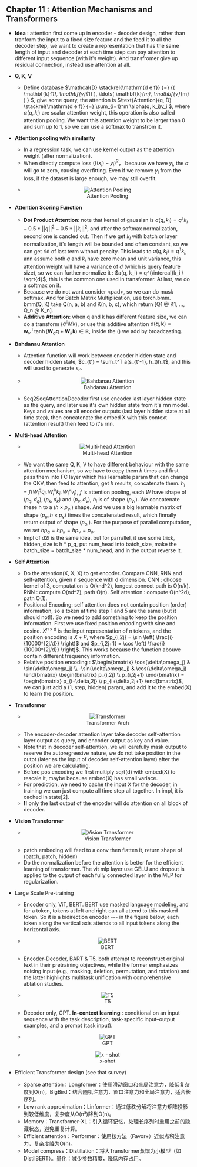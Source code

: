 ## Chapter 11 : Attention Mechanisms and Transformers
- **Idea** : attention first come up in encoder - decoder design, rather than tranform the input to a fixed size feature and the feed it to all the decoder step, we want to create a representation that has the same length of input and decoder at each time step can pay attention to different input sequence (with it's weight). And transfromer give up residual connection, instead use attention at all.
- **Q, K, V**
  - Define database $\mathcal{D} \stackrel{\mathrm{d e f}} {=} \{( \mathbf{k}_{1}, \mathbf{v}_{1} ), \ldots( \mathbf{k}_{m}, \mathbf{v}_{m} ) \} $, give some query, the attention is $\text{Attention}(q, D) \stackrel{\mathrm{d e f}} {=} \sum_{i=1}^m \alpha(q, k_i)v_i $, where $\alpha(q, k_i)$ are scalar attention weight, this operation is also called attention pooling. We want this attention weight to be larger than 0 and sum up to 1, so we can use a softmax to transfrom it.
- **Attention pooling with similarity**
  - In a regression task, we can use kernel output as the attention weight (after normalization).
  - When directly compute loss $(f(x_i) - y_i)^2$， because we have $y_i$, the $\sigma$ will go to zero, causing overfitting. Even if we remove $y_i$ from the loss, if the dataset is large enough, we may still overfit.
  - <figure style="text-align: center;">
      <img alt="Attention Pooling" src="https://d2l.ai/_images/attention-output.svg" style="background-color: white; display: inline-block;">
      <figcaption> Attention Pooling </figcaption>
    </figure>
- **Attention Scoring Function**
  - **Dot Product Attention**: note that kernel of gaussian is $a(q, k_i) = q^{\intercal}k_i - 0.5 * ||q||^2 - 0.5 * ||k_i||^2$, and after the softmax normalization, second one is cancled out. Then if we get $k_i$ with batch or layer normalization, it's length will be bounded and often constant, so we can get rid of last term without penalty. This leads to $a(q, k_i) = q^{\intercal}k_i$, ann assume both $q$ and $k_i$ have zero mean and unit variance, this attention weight will have a variance of $d$ (which is query feature size), so we can further normalize it : $a(q, k_i) = q^{\intercal}k_i / \sqrt{d}$, this is the common one used in transformer. At last, we do a softmax on it.
  - Because we do not want consider \<pad\>, so we can do musk softmax. And for Batch Matrix Multiplication, use torch.bmm. bmm(Q, K) take Q(n, a, b) and K(n, b, c), which return [Q1 @ K1, ..., Q_n @ K_n].
  - **Additive Attention**: when q and k has different feature size, we can do a transform ($q^{\intercal}Mk$), or use this additive attention $a(\mathbf{q},\mathbf{k})=\mathbf{w}_v^\top\tanh(\mathbf{W}_q\mathbf{q}+\mathbf{W}_k\mathbf{k})\in\mathbb{R}$, inside the () we add by broadcasting.
- **Bahdanau Attention**
  - Attention function will work between encoder hidden state and decoder hidden state, $c_{t'} = \sum_t^T a(s_{t'-1}, h_t)h_t$, and this will used to generate $s_{t'}$.
  - <figure style="text-align: center;">
      <img alt="Bahdanau Attention" src="https://d2l.ai/_images/seq2seq-details-attention.svg" style="background-color: white; display: inline-block;">
      <figcaption> Bahdanau Attention </figcaption>
    </figure>
  - Seq2SeqAttentionDecoder first use encoder last layer hidden state as the query, and later use it's own hidden state from it's rnn model. Keys and values are all encoder outputs (last layer hidden state at all time step), then concatenate the embed X with this context (attention result) then feed to it's rnn.
- **Multi-head Attention**
  - <figure style="text-align: center;">
      <img alt="Multi-head Attention" src="https://d2l.ai/_images/multi-head-attention.svg" style="background-color: white; display: inline-block;">
      <figcaption> Multi-head Attention </figcaption>
    </figure>
  - We want the same Q, K, V to have different behaviour with the same attention mechanism, so we have to copy them $h$ times and first pass them into FC layer which has learnable param that can change the QKV, then feed to attention, get $h$ results, concatenate them. $h_i = f(W_i^{q}q_i, W_i^kk_i, W_i^vv_i)$, $f$ is attention pooling, each $W$ have shape of $(p_q, d_q), (p_k, d_k)$ and $(p_v, d_v)$, $h_i$ is of shape $(p_v,)$. We concatenate these h to a $(h \times p_v,)$ shape. And we use a big learnable matrix of shape $(p_o, h \times p_v)$ times the concatenated result, which finnally return output of shape $(p_o, )$. For the purpose of parallel computation, we set $hp_q = hp_k = hp_v = p_o$.
  - Impl of d2l is the same idea, but for parrallel, it use some trick, hidden_size is h * p_q, put num_head into batch_size, make the batch_size = batch_size * num_head, and in the output reverse it.
- **Self Attention**
  - Do the attention(X, X, X) to get encoder. Compare CNN, RNN and self-attention, given n sequence with d dimension. CNN : choose kernel of 3, computation is O(knd^2), longest connect path is O(n/k). RNN : compute O(nd^2), path O(n). Self attention : compute O(n^2d), path O(1).
  - Positional Encoding: self attention does not contain position (order) information, so a token at time step 1 and 5 are the same (but it should not!). So we need to add something to keep the position information. First we use fixed position encoding with sine and cosine. $X^{n \times d}$ is the input representation of n tokens, and the position encoding is $X + P$, where $p_{i,2j} = \sin \left( \frac{i}{10000^{2j/d}} \right)$ and $p_{i,2j+1} = \cos \left( \frac{i}{10000^{2j/d}} \right)$. This works because the function abouve contain different frequency information.
  - Relative position encoding : $\begin{bmatrix}
\cos(\delta\omega_j) & \sin(\delta\omega_j) \\
-\sin(\delta\omega_j) & \cos(\delta\omega_j)
\end{bmatrix}
\begin{bmatrix}
p_{i,2j} \\
p_{i,2j+1}
\end{bmatrix} = \begin{bmatrix}
p_{i+\delta,2j} \\
p_{i+\delta,2j+1}
\end{bmatrix}$, we can just add a (1, step, hidden) param, and add it to the embed(X) to learn the position.
- **Transformer**
  - <figure style="text-align: center;">
      <img alt="Transformer" src="https://d2l.ai/_images/transformer.svg" style="background-color: white; display: inline-block;">
      <figcaption> Transformer Arch </figcaption>
    </figure>
  - The encoder-decoder attention layer take decoder self-attention layer output as query, and encoder output as key and value.
  - Note that in decoder self-attention, we will carefully mask output to reserve the autoregreesive nature, we do not take position in the outpt (later as the input of decoder self-attention layer) after the position we are calculating.
  - Before pos encoding we first multiply sqrt(d) with embed(X) to rescale it, maybe because embed(X) has small variace.
  - For prediction, we need to cache the input X for the decoder, in training we can just compute all time step all together. In impl, it is cached in state[2].
  - **!!** only the last output of the encoder will do attention on all block of decoder.
- **Vision Transformer**
  - <figure style="text-align: center;">
      <img alt="Vision Transformer" src="https://d2l.ai/_images/vit.svg" style="background-color: white; display: inline-block;">
      <figcaption> Vision Transformer </figcaption>
    </figure>
  - patch embeding will feed to a conv then flatten it, return shape of (batch, patch, hidden)
  - Do the normalization before the attention is better for the efficient learning of transformer. The vit mlp layer use GELU and dropout is applied to the output of each fully connected layer in the MLP for regularization.

- Large Scale Pre-training
  - Encoder only, ViT, BERT. BERT use masked language modeling, and for a token, tokens at left and right can all attend to this masked token. So it is a bidirection encoder --- in the figure below, each token along the vertical axis attends to all input tokens along the horizontal axis.
  - <figure style="text-align: center;">
      <img alt="BERT" src="https://d2l.ai/_images/bert-encoder-only.svg" style="background-color: white; display: inline-block;">
      <figcaption> BERT </figcaption>
    </figure>
  - Encoder-Decoder, BART & T5, both attempt to reconstruct original text in their pretraining objectives, while the former emphasizes noising input (e.g., masking, deletion, permutation, and rotation) and the latter highlights multitask unification with comprehensive ablation studies.
  - <figure style="text-align: center;">
      <img alt="T5" src="https://d2l.ai/_images/t5-encoder-decoder.svg" style="background-color: white; display: inline-block;">
      <figcaption> T5 </figcaption>
    </figure>
  - Decoder only, GPT. **In-context learning** : conditional on an input sequence with the task description, task-specific input–output examples, and a prompt (task input). 
  - <figure style="text-align: center;">
      <img alt="GPT" src="https://d2l.ai/_images/gpt-decoder-only.svg" style="background-color: white; display: inline-block;">
      <figcaption> GPT </figcaption>
    </figure>
  - <figure style="text-align: center;">
      <img alt="x - shot" src="https://d2l.ai/_images/gpt-3-xshot.svg" style="background-color: white; display: inline-block;">
      <figcaption> x-shot </figcaption>
    </figure>
- Efficient Transformer design (see that survey)
  - Sparse attention：Longformer：使用滑动窗口和全局注意力，降低复杂度到O(n)。BigBird：结合随机注意力、窗口注意力和全局注意力，适合长序列。
  - Low rank approximation：Linformer：通过低秩分解将注意力矩阵投影到较低维度，复杂度从O(n²)降到O(n)。
  - Memory：Transformer-XL：引入循环记忆，处理长序列时重用之前的隐藏状态，避免重复计算。
  - Efficient attention：Performer：使用核方法（Favor+）近似点积注意力，复杂度降为O(n)。
  - Model compress：Distillation：将大Transformer蒸馏为小模型（如DistilBERT）。量化：减少参数精度，降低内存占用。
<!-- <img alt="ResNeXt Block" src="https://d2l.ai/_images/rnn.svg" style="background-color: white; display: inline-block;"> -->
<!-- <img alt="ResNeXt Block" src="https://d2l.ai/_images/rnn-bptt.svg" style="background-color: white; display: inline-block;"> -->